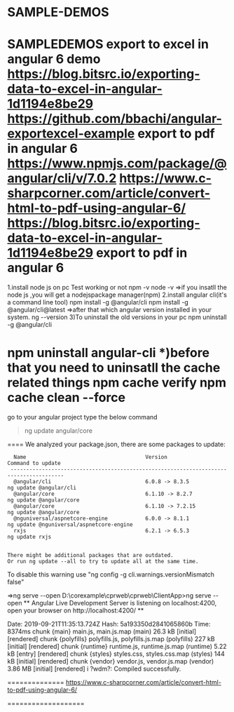 # SAMPLE-DEMOS
SAMPLEDEMOS
export to excel in angular 6 demo
https://blog.bitsrc.io/exporting-data-to-excel-in-angular-1d1194e8be29
https://github.com/bbachi/angular-exportexcel-example
export to pdf in angular 6
https://www.npmjs.com/package/@angular/cli/v/7.0.2
https://www.c-sharpcorner.com/article/convert-html-to-pdf-using-angular-6/
https://blog.bitsrc.io/exporting-data-to-excel-in-angular-1d1194e8be29
export to pdf in angular 6
=============
1.install node js on pc
Test working or  not
npm -v
node -v
=>if you insatll the node js ,you will get a nodejspackage manager(npm)
2.install angular cli(it's a command line tool)
npm install -g @angular/cli
npm install -g @angular/cli@latest
=>after that which angular version installed in your system.
ng --version
3)To uninstall the old versions in your pc
npm uninstall -g @angular/cli

npm uninstall angular-cli
*)before that you need to uninsatll the cache related things
npm cache verify
npm cache clean --force
======
go to your angular project type the below command 
>ng update angular/core 

====
   We analyzed your package.json, there are some packages to update:

      Name                                      Version                  Command to update
     ---------------------------------------------------------------------------------------
      @angular/cli                              6.0.8 -> 8.3.5           ng update @angular/cli
      @angular/core                             6.1.10 -> 8.2.7          ng update @angular/core
      @angular/core                             6.1.10 -> 7.2.15         ng update @angular/core
      @nguniversal/aspnetcore-engine            6.0.0 -> 8.1.1           ng update @nguniversal/aspnetcore-engine
      rxjs                                      6.2.1 -> 6.5.3           ng update rxjs


    There might be additional packages that are outdated.
    Or run ng update --all to try to update all at the same time.
To disable this warning use "ng config -g cli.warnings.versionMismatch false"

=>ng serve --open
D:\corexample\cprweb\cprweb\ClientApp>ng serve --open
** Angular Live Development Server is listening on localhost:4200, open your browser on http://localhost:4200/ **

Date: 2019-09-21T11:35:13.724Z
Hash: 5a193350d2841065860b
Time: 8374ms
chunk {main} main.js, main.js.map (main) 26.3 kB [initial] [rendered]
chunk {polyfills} polyfills.js, polyfills.js.map (polyfills) 227 kB [initial] [rendered]
chunk {runtime} runtime.js, runtime.js.map (runtime) 5.22 kB [entry] [rendered]
chunk {styles} styles.css, styles.css.map (styles) 144 kB [initial] [rendered]
chunk {vendor} vendor.js, vendor.js.map (vendor) 3.86 MB [initial] [rendered]
i ?wdm?: Compiled successfully.

==============
https://www.c-sharpcorner.com/article/convert-html-to-pdf-using-angular-6/



===================
